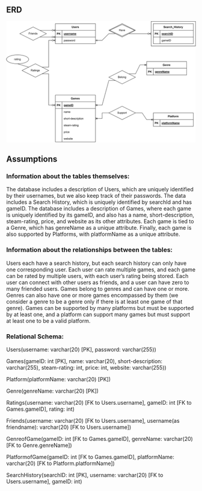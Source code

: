 ## ERD
![ERD_img](ERD.png)

## Assumptions

### Information about the tables themselves:
The database includes a description of Users, which are uniquely identified by their usernames, but we also keep track of their passwords.  The data includes a Search History, which is uniquely identified by searchId and has gameID. The database includes a description of Games, where each game is uniquely identified by its gameID, and also has a name, short-description, steam-rating, price, and website as its other attributes.  Each game is tied to a Genre, which has genreName as a unique attribute. Finally, each game is also supported by Platforms, with platformName as a unique attribute.

### Information about the relationships between the tables:
Users each have a search history, but each search history can only have one corresponding user. Each user can rate multiple games, and each game can be rated by multiple users, with each user’s rating being stored. Each user can connect with other users as friends, and a user can have zero to many friended users. Games belong to genres and can have one or more. Genres can also have one or more games encompassed by them (we consider a genre to be a genre only if there is at least one game of that genre). Games can be supported by many platforms but must be supported by at least one, and a platform can support many games but must support at least one to be a valid platform.

### Relational Schema:
Users(username: varchar(20) [PK], password: varchar(255))

Games(gameID: int [PK], name: varchar(20), short-description: varchar(255), steam-rating: int, price: int, website: varchar(255))

Platform(platformName: varchar(20) [PK])

Genre(genreName: varchar(20) [PK])

Ratings(username: varchar(20) [FK to Users.username], gameID: int [FK to Games.gameID], rating: int)

Friends(username: varchar(20) [FK to Users.username], username(as friendname): varchar(20) [FK to Users.username])

GenreofGame(gameID: int [FK to Games.gameID], genreName: varchar(20) [FK to Genre.genreName])

PlatformofGame(gameID: int [FK to Games.gameID], platformName: varchar(20) [FK to Platform.platformName])

SearchHistory(searchID: int [PK], username: varchar(20) [FK to Users.username], gameID: int)